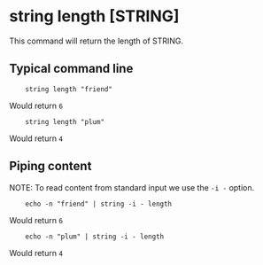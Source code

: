 
# string length [STRING]

This command will return the length of STRING.

## Typical command line

```shell
    string length "friend"
```

Would return `6`

```shell
    string length "plum"
```

Would return `4`

## Piping content

NOTE: To read content from standard input we use the `-i -` option.

```shell
    echo -n "friend" | string -i - length
```

Would return `6`

```shell
    echo -n "plum" | string -i - length
```

Would return `4`


